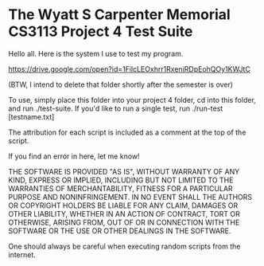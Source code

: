 # The Wyatt S Carpenter Memorial CS3113 Project 4 Test Suite

Hello all. Here is the system I use to test my program.

https://drive.google.com/open?id=1FilcLEOxhrr1RxeniRDpEohQOy1KWJtC

(BTW, I intend to delete that folder shortly after the semester is over)

To use, simply place this folder into your project 4 folder, cd into this folder, and run ./test-suite. If you'd like to run a single test, run ./run-test [testname.txt]

The attribution for each script is included as a comment at the top of the script.

If you find an error in here, let me know!

THE SOFTWARE IS PROVIDED "AS IS", WITHOUT WARRANTY OF ANY KIND, EXPRESS OR IMPLIED, INCLUDING BUT NOT LIMITED TO THE WARRANTIES OF MERCHANTABILITY, FITNESS FOR A PARTICULAR PURPOSE AND NONINFRINGEMENT. IN NO EVENT SHALL THE AUTHORS OR COPYRIGHT HOLDERS BE LIABLE FOR ANY CLAIM, DAMAGES OR OTHER LIABILITY, WHETHER IN AN ACTION OF CONTRACT, TORT OR OTHERWISE, ARISING FROM, OUT OF OR IN CONNECTION WITH THE SOFTWARE OR THE USE OR OTHER DEALINGS IN THE SOFTWARE.

One should always be careful when executing random scripts from the internet.